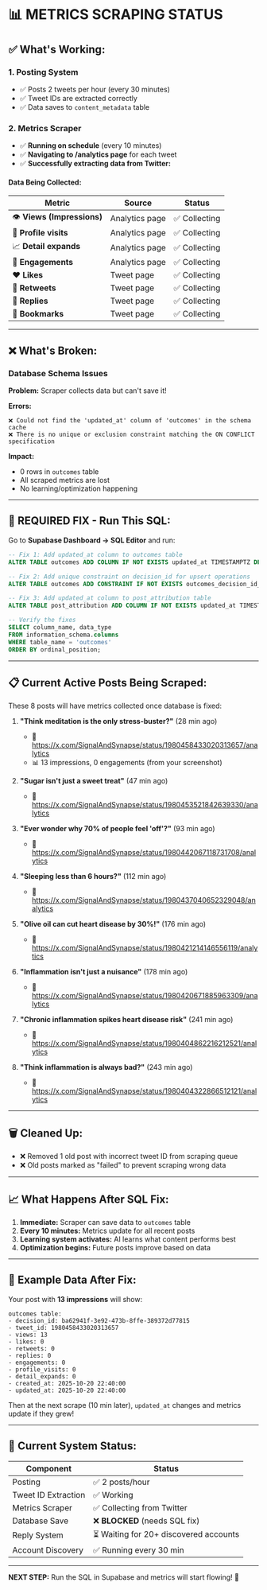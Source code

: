 # 📊 METRICS SCRAPING STATUS

## ✅ What's Working:

### 1. Posting System
- ✅ Posts 2 tweets per hour (every 30 minutes)
- ✅ Tweet IDs are extracted correctly
- ✅ Data saves to `content_metadata` table

### 2. Metrics Scraper
- ✅ **Running on schedule** (every 10 minutes)
- ✅ **Navigating to /analytics page** for each tweet
- ✅ **Successfully extracting data from Twitter:**

#### Data Being Collected:
| Metric | Source | Status |
|--------|--------|--------|
| 👁️ **Views (Impressions)** | Analytics page | ✅ Collecting |
| 👤 **Profile visits** | Analytics page | ✅ Collecting |
| 📈 **Detail expands** | Analytics page | ✅ Collecting |
| 🔄 **Engagements** | Analytics page | ✅ Collecting |
| ❤️ **Likes** | Tweet page | ✅ Collecting |
| 🔄 **Retweets** | Tweet page | ✅ Collecting |
| 💬 **Replies** | Tweet page | ✅ Collecting |
| 🔖 **Bookmarks** | Tweet page | ✅ Collecting |

---

## ❌ What's Broken:

### Database Schema Issues
**Problem:** Scraper collects data but can't save it!

**Errors:**
```
❌ Could not find the 'updated_at' column of 'outcomes' in the schema cache
❌ There is no unique or exclusion constraint matching the ON CONFLICT specification
```

**Impact:** 
- 0 rows in `outcomes` table
- All scraped metrics are lost
- No learning/optimization happening

---

## 🔧 REQUIRED FIX - Run This SQL:

Go to **Supabase Dashboard → SQL Editor** and run:

```sql
-- Fix 1: Add updated_at column to outcomes table
ALTER TABLE outcomes ADD COLUMN IF NOT EXISTS updated_at TIMESTAMPTZ DEFAULT NOW();

-- Fix 2: Add unique constraint on decision_id for upsert operations
ALTER TABLE outcomes ADD CONSTRAINT IF NOT EXISTS outcomes_decision_id_key UNIQUE (decision_id);

-- Fix 3: Add updated_at column to post_attribution table
ALTER TABLE post_attribution ADD COLUMN IF NOT EXISTS updated_at TIMESTAMPTZ DEFAULT NOW();

-- Verify the fixes
SELECT column_name, data_type 
FROM information_schema.columns 
WHERE table_name = 'outcomes' 
ORDER BY ordinal_position;
```

---

## 📋 Current Active Posts Being Scraped:

These 8 posts will have metrics collected once database is fixed:

1. **"Think meditation is the only stress-buster?"** (28 min ago)
   - 🔗 https://x.com/SignalAndSynapse/status/1980458433020313657/analytics
   - 📊 13 impressions, 0 engagements (from your screenshot)

2. **"Sugar isn't just a sweet treat"** (47 min ago)
   - 🔗 https://x.com/SignalAndSynapse/status/1980453521842639330/analytics

3. **"Ever wonder why 70% of people feel 'off'?"** (93 min ago)
   - 🔗 https://x.com/SignalAndSynapse/status/1980442067118731708/analytics

4. **"Sleeping less than 6 hours?"** (112 min ago)
   - 🔗 https://x.com/SignalAndSynapse/status/1980437040652329048/analytics

5. **"Olive oil can cut heart disease by 30%!"** (176 min ago)
   - 🔗 https://x.com/SignalAndSynapse/status/1980421214146556119/analytics

6. **"Inflammation isn't just a nuisance"** (178 min ago)
   - 🔗 https://x.com/SignalAndSynapse/status/1980420671885963309/analytics

7. **"Chronic inflammation spikes heart disease risk"** (241 min ago)
   - 🔗 https://x.com/SignalAndSynapse/status/1980404862216212521/analytics

8. **"Think inflammation is always bad?"** (243 min ago)
   - 🔗 https://x.com/SignalAndSynapse/status/1980404322866512121/analytics

---

## 🗑️ Cleaned Up:

- ❌ Removed 1 old post with incorrect tweet ID from scraping queue
- ❌ Old posts marked as "failed" to prevent scraping wrong data

---

## 📈 What Happens After SQL Fix:

1. **Immediate:** Scraper can save data to `outcomes` table
2. **Every 10 minutes:** Metrics update for all recent posts
3. **Learning system activates:** AI learns what content performs best
4. **Optimization begins:** Future posts improve based on data

---

## 🎯 Example Data After Fix:

Your post with **13 impressions** will show:
```
outcomes table:
- decision_id: ba62941f-3e92-473b-8ffe-389372d77815
- tweet_id: 1980458433020313657
- views: 13
- likes: 0
- retweets: 0
- replies: 0
- engagements: 0
- profile_visits: 0
- detail_expands: 0
- created_at: 2025-10-20 22:40:00
- updated_at: 2025-10-20 22:40:00
```

Then at the next scrape (10 min later), `updated_at` changes and metrics update if they grew!

---

## 🚀 Current System Status:

| Component | Status |
|-----------|---------|
| Posting | ✅ 2 posts/hour |
| Tweet ID Extraction | ✅ Working |
| Metrics Scraper | ✅ Collecting from Twitter |
| Database Save | ❌ **BLOCKED** (needs SQL fix) |
| Reply System | ⏳ Waiting for 20+ discovered accounts |
| Account Discovery | ✅ Running every 30 min |

---

**NEXT STEP:** Run the SQL in Supabase and metrics will start flowing! 🎉

